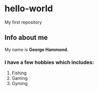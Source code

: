# hello-world
My first repository

## Info about me
My name is **George Hammond.**

### I have a few hobbies which includes:
1. Fishing
2. Gaming 
3. Gyming
